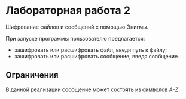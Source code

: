 # Лабораторная работа 2

Шифрование файлов и сообщений c помощью Энигмы.

При запуске программы пользователю предлагается:
* зашифровать или расшифровать файл, введя путь к файлу;
* зашифровать или расшифровать сообщение, введя сообщение.

## Ограничения

В данной реализации сообщение может состоять из символов *A-Z*.
